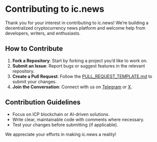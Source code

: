 # Contributing to ic.news

Thank you for your interest in contributing to ic.news! We’re building a decentralized cryptocurrency news platform and welcome help from developers, writers, and enthusiasts.

## How to Contribute

1. **Fork a Repository**: Start by forking a project you’d like to work on.
2. **Submit an Issue**: Report bugs or suggest features in the relevant repository.
3. **Create a Pull Request**: Follow the [PULL_REQUEST_TEMPLATE.md](PULL_REQUEST_TEMPLATE.md) to submit your changes.
4. **Join the Conversation**: Connect with us on [Telegram](https://t.me/ic_news_hub) or [X](https://x.com/ic_news_).

## Contribution Guidelines

- Focus on ICP blockchain or AI-driven solutions.
- Write clear, maintainable code with comments where necessary.
- Test your changes before submitting (if applicable).

We appreciate your efforts in making ic.news a reality!

